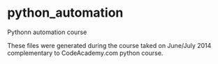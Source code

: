 python_automation
=================

Pythonn automation course

These files were generated during the course taked on June/July 2014 complementary to CodeAcademy.com python course.
